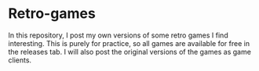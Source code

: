 # Retro-games
 In this repository, I post my own versions of some retro games I find interesting. This is purely for practice, so all games are available for free in the releases tab. I will also post the original versions of the games as game clients.
